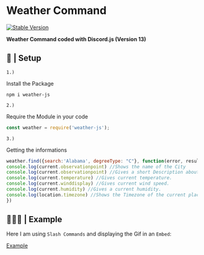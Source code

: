 # Weather Command
[![Stable Version](https://img.shields.io/npm/v/random-gif-api?color=red&style=plastic)](https://www.npmjs.com/package/random-gif-api)

<b>Weather Command coded with Discord.js (Version 13)</b>


## 📂 | Setup
`1.)` <p>Install the Package</p>
```console
npm i weather-js
```
`2.)` <p>Require the Module in your code</p>
```js
const weather = require('weather-js');
```
`3.)` <p>Getting the informations</p>
```js
weather.find({search:'Alabama', degreeType: "C"}, function(error, result){ // degreeType can also be "F" for Fahrenheit.
console.log(current.observationpoint) //Shows the name of the City
console.log(current.observationpoint) //Gives a short Description about the weather, example: _Light Rain_
console.log(current.temperature) //Gives current temperature.
console.log(current.winddisplay) //Gives current wind speed.
console.log(current.humidity) //Gives a current humidity.
console.log(location.timezone) //Shows the Timezone of the current place.
})
```
## 👨🏼‍💻 | Example
<p> Here I am using <code>Slash Commands</code> and displaying the Gif in an <code>Embed</code>:</p>

[Example](https://github.com/yungbeatz/Affection-Commands-D.JS-V13-/blob/main/examples/example1.js)

